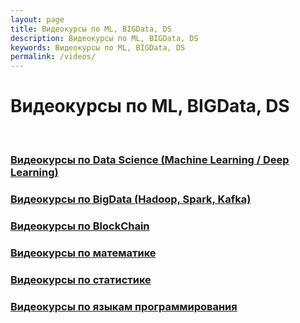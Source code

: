 ```yaml
---
layout: page
title: Видеокурсы по ML, BIGData, DS
description: Видеокурсы по ML, BIGData, DS
keywords: Видеокурсы по ML, BIGData, DS
permalink: /videos/
---
```


# Видеокурсы по ML, BIGData, DS

<br/>

### [Видеокурсы по Data Science (Machine Learning / Deep Learning)](/videos/ds/)

### [Видеокурсы по BigData (Hadoop, Spark, Kafka)](/videos/ds/bigdata/)

### [Видеокурсы по BlockChain](/videos/blockchain/)

### [Видеокурсы по математике](/videos/math/)

### [Видеокурсы по статистике](/videos/statistics/)

### [Видеокурсы по языкам программирования](/videos/lang/)

<!--
### [Видеокурсы по робототехнике]

-->
